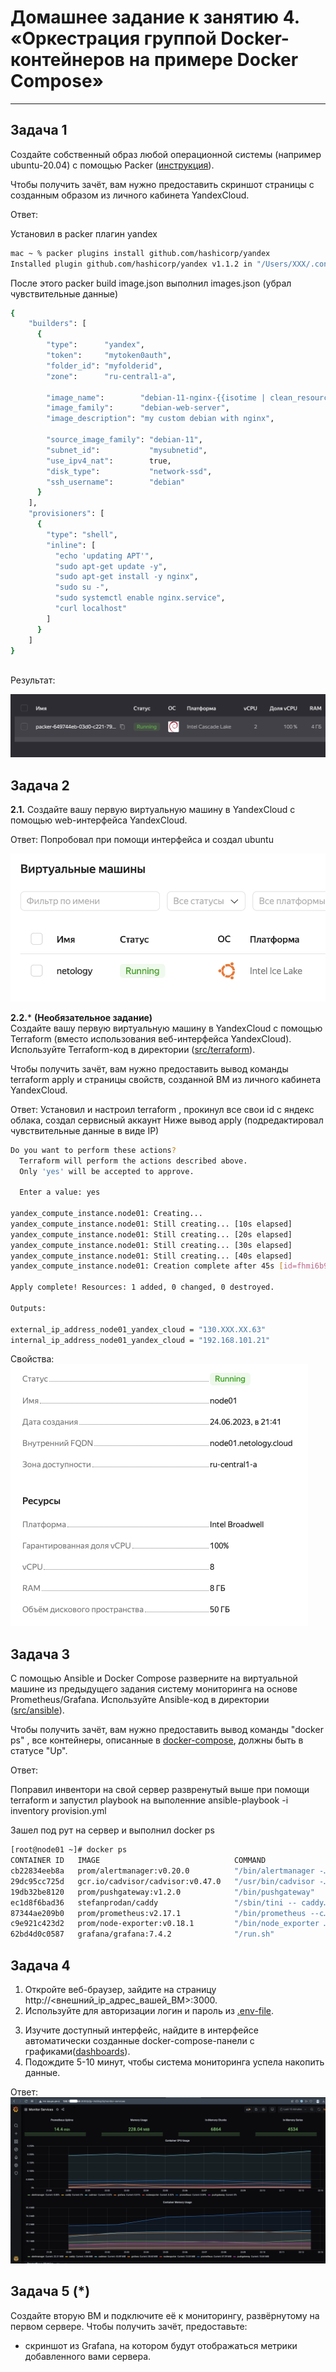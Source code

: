 # Домашнее задание к занятию 4. «Оркестрация группой Docker-контейнеров на примере Docker Compose»

---

## Задача 1

Создайте собственный образ любой операционной системы (например ubuntu-20.04) с помощью Packer ([инструкция](https://cloud.yandex.ru/docs/tutorials/infrastructure-management/packer-quickstart)).

Чтобы получить зачёт, вам нужно предоставить скриншот страницы с созданным образом из личного кабинета YandexCloud.

Ответ: 



Установил в packer плагин yandex
```sh
mac ~ % packer plugins install github.com/hashicorp/yandex
Installed plugin github.com/hashicorp/yandex v1.1.2 in "/Users/XXX/.config/packer/plugins/github.com/hashicorp/yandex/packer-plugin-yandex_v1.1.2_x5.0_darwin_amd64"
```

После этого 
packer build  image.json
выполнил images.json (убрал чувствительные данные)
```sh
{
    "builders": [
      {
        "type":      "yandex",
        "token":     "mytoken0auth",
        "folder_id": "myfolderid",
        "zone":      "ru-central1-a",
  
        "image_name":        "debian-11-nginx-{{isotime | clean_resource_name}}",
        "image_family":      "debian-web-server",
        "image_description": "my custom debian with nginx",
  
        "source_image_family": "debian-11",
        "subnet_id":           "mysubnetid",
        "use_ipv4_nat":        true,
        "disk_type":           "network-ssd",
        "ssh_username":        "debian"
      }
    ],
    "provisioners": [
      {
        "type": "shell",
        "inline": [
          "echo 'updating APT'",
          "sudo apt-get update -y",
          "sudo apt-get install -y nginx",
          "sudo su -",
          "sudo systemctl enable nginx.service",
          "curl localhost"
        ]
      }
    ]
}
  
```

Результат:

![packer.png](packer.png)

## Задача 2

**2.1.** Создайте вашу первую виртуальную машину в YandexCloud с помощью web-интерфейса YandexCloud.        

Ответ:
Попробовал при помощи интерфейса и создал ubuntu 

![yavm.png](yavm.png)


**2.2.*** **(Необязательное задание)**      
Создайте вашу первую виртуальную машину в YandexCloud с помощью Terraform (вместо использования веб-интерфейса YandexCloud).
Используйте Terraform-код в директории ([src/terraform](https://github.com/netology-group/virt-homeworks/tree/virt-11/05-virt-04-docker-compose/src/terraform)).

Чтобы получить зачёт, вам нужно предоставить вывод команды terraform apply и страницы свойств, созданной ВМ из личного кабинета YandexCloud.

Ответ:
Установил и настроил terraform , прокинул все свои id  с яндекс облака, создал сервисный аккаунт 
Ниже вывод apply (подредактировал чувствительные данные в виде IP)

```sh
Do you want to perform these actions?
  Terraform will perform the actions described above.
  Only 'yes' will be accepted to approve.

  Enter a value: yes

yandex_compute_instance.node01: Creating...
yandex_compute_instance.node01: Still creating... [10s elapsed]
yandex_compute_instance.node01: Still creating... [20s elapsed]
yandex_compute_instance.node01: Still creating... [30s elapsed]
yandex_compute_instance.node01: Still creating... [40s elapsed]
yandex_compute_instance.node01: Creation complete after 45s [id=fhmi6b9pt8qvkbre8ssq]

Apply complete! Resources: 1 added, 0 changed, 0 destroyed.

Outputs:

external_ip_address_node01_yandex_cloud = "130.XXX.XX.63"
internal_ip_address_node01_yandex_cloud = "192.168.101.21"
```

Свойства:
![terra.png](terra.png)


## Задача 3

С помощью Ansible и Docker Compose разверните на виртуальной машине из предыдущего задания систему мониторинга на основе Prometheus/Grafana.
Используйте Ansible-код в директории ([src/ansible](https://github.com/netology-group/virt-homeworks/tree/virt-11/05-virt-04-docker-compose/src/ansible)).

Чтобы получить зачёт, вам нужно предоставить вывод команды "docker ps" , все контейнеры, описанные в [docker-compose](https://github.com/netology-group/virt-homeworks/blob/virt-11/05-virt-04-docker-compose/src/ansible/stack/docker-compose.yaml),  должны быть в статусе "Up".

Ответ:

Поправил инвентори на свой сервер развренутый выше при помощи terraform и запустил playbook на выполенние
ansible-playbook -i inventory provision.yml 

Зашел под рут на сервер и выполнил docker ps 

```sh
[root@node01 ~]# docker ps
CONTAINER ID   IMAGE                              COMMAND                  CREATED              STATUS                        PORTS                                                                              NAMES
cb22834eeb8a   prom/alertmanager:v0.20.0          "/bin/alertmanager -…"   About a minute ago   Up About a minute             9093/tcp                                                                           alertmanager
29dc95cc725d   gcr.io/cadvisor/cadvisor:v0.47.0   "/usr/bin/cadvisor -…"   About a minute ago   Up About a minute (healthy)   8080/tcp                                                                           cadvisor
19db32be8120   prom/pushgateway:v1.2.0            "/bin/pushgateway"       About a minute ago   Up About a minute             9091/tcp                                                                           pushgateway
ec1d8f6bad36   stefanprodan/caddy                 "/sbin/tini -- caddy…"   About a minute ago   Up About a minute             0.0.0.0:3000->3000/tcp, 0.0.0.0:9090-9091->9090-9091/tcp, 0.0.0.0:9093->9093/tcp   caddy
87344ae209b0   prom/prometheus:v2.17.1            "/bin/prometheus --c…"   About a minute ago   Up About a minute             9090/tcp                                                                           prometheus
c9e921c423d2   prom/node-exporter:v0.18.1         "/bin/node_exporter …"   About a minute ago   Up About a minute             9100/tcp                                                                           nodeexporter
62bd4d0c0587   grafana/grafana:7.4.2              "/run.sh"                About a minute ago   Up About a minute             3000/tcp                                                                           grafana

```



## Задача 4

1. Откройте веб-браузер, зайдите на страницу http://<внешний_ip_адрес_вашей_ВМ>:3000.
2. Используйте для авторизации логин и пароль из [.env-file](https://github.com/netology-group/virt-homeworks/blob/virt-11/05-virt-04-docker-compose/src/ansible/stack/.env).
<!-- ADMIN_USER=admin
ADMIN_PASSWORD=admin -->
3. Изучите доступный интерфейс, найдите в интерфейсе автоматически созданные docker-compose-панели с графиками([dashboards](https://grafana.com/docs/grafana/latest/dashboards/use-dashboards/)).
4. Подождите 5-10 минут, чтобы система мониторинга успела накопить данные.


Ответ:
![grafana.png](grafana.png)


## Задача 5 (*)
Создайте вторую ВМ и подключите её к мониторингу, развёрнутому на первом сервере.
Чтобы получить зачёт, предоставьте:

- скриншот из Grafana, на котором будут отображаться метрики добавленного вами сервера.
